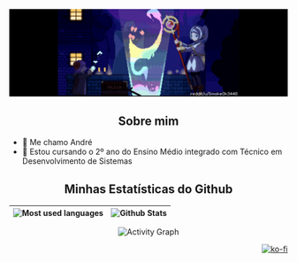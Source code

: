 <img src="assets/profile-banner1.gif">

<!-- <div align="center">
  <a href=""><img src="https://img.icons8.com/bubbles/50/000000/github.png" alt="Github"></a>
  <a href=""><img src="https://img.icons8.com/bubbles/50/000000/linkedin.png" alt="Github"></a>
  <a href=""><img src="https://img.icons8.com/bubbles/50/000000/instagram.png" alt="Instagram"></a>
</div> -->

<h2 align="center">Sobre mim</h2>
<ul>
  <li>
    📜 Me chamo André
  </li>
  <li>
    🌱 Estou cursando o 2º ano do Ensino Médio integrado com Técnico em Desenvolvimento de Sistemas
  </li>
</ul>
<h2 align="center">Minhas Estatísticas do Github</h2>
<div align="center">

  | ![Most used languages](https://github-readme-stats-ydewolfs-projects.vercel.app/api/top-langs/?username=ydewolf&theme=radical&show_icons=true&hide_border=true&langs_count=7&layout=donut&hide=cmake,c%2B%2B) | ![Github Stats](https://github-readme-stats-ydewolfs-projects.vercel.app/api/?username=yDewolf&theme=radical&show_icons=true&hide_border=true&count_private=true)|
| :-: | :-: |

![Activity Graph](https://github-readme-activity-graph.vercel.app/graph?username=yDewolf&theme=github-compact&hide_border=true)

</div>

<div align="right">

  [![ko-fi](https://ko-fi.com/img/githubbutton_sm.svg)](https://ko-fi.com/C0C21KY1YN)
  
</div>
